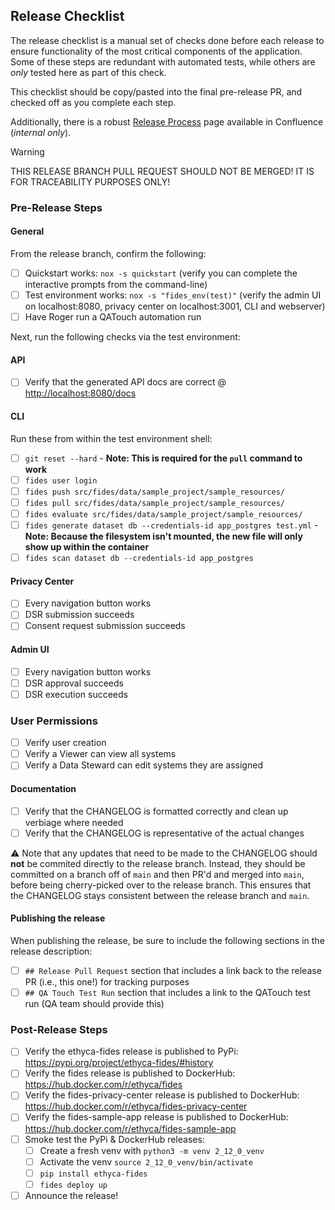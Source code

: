 ## Release Checklist

The release checklist is a manual set of checks done before each release to ensure functionality of the most critical components of the application. Some of these steps are redundant with automated tests, while others are _only_ tested here as part of this check.

This checklist should be copy/pasted into the final pre-release PR, and checked off as you complete each step.

Additionally, there is a robust [Release Process](https://ethyca.atlassian.net/wiki/spaces/EN/pages/2545483802/Release+Process+Fides) page available in Confluence (_internal only_).


> [!WARNING]
> THIS RELEASE BRANCH PULL REQUEST SHOULD NOT BE MERGED! IT IS FOR TRACEABILITY PURPOSES ONLY!

### Pre-Release Steps

#### General

From the release branch, confirm the following:

* [ ] Quickstart works: `nox -s quickstart` (verify you can complete the interactive prompts from the command-line)
* [ ] Test environment works: `nox -s "fides_env(test)"` (verify the admin UI on localhost:8080, privacy center on localhost:3001, CLI and webserver)
* [ ] Have Roger run a QATouch automation run

Next, run the following checks via the test environment:

#### API

* [ ] Verify that the generated API docs are correct @ <http://localhost:8080/docs>

#### CLI

Run these from within the test environment shell:

* [ ] `git reset --hard` - **Note: This is required for the `pull` command to work**
* [ ] `fides user login`
* [ ] `fides push src/fides/data/sample_project/sample_resources/`
* [ ] `fides pull src/fides/data/sample_project/sample_resources/`
* [ ] `fides evaluate src/fides/data/sample_project/sample_resources/`
* [ ] `fides generate dataset db --credentials-id app_postgres test.yml` - **Note: Because the filesystem isn't mounted, the new file will only show up within the container**
* [ ] `fides scan dataset db --credentials-id app_postgres`

#### Privacy Center

* [ ] Every navigation button works
* [ ] DSR submission succeeds
* [ ] Consent request submission succeeds

#### Admin UI

* [ ] Every navigation button works
* [ ] DSR approval succeeds
* [ ] DSR execution succeeds

### User Permissions

- [ ] Verify user creation
- [ ] Verify a Viewer can view all systems
- [ ] Verify a Data Steward can edit systems they are assigned

#### Documentation

* [ ] Verify that the CHANGELOG is formatted correctly and clean up verbiage where needed
* [ ] Verify that the CHANGELOG is representative of the actual changes

:warning: Note that any updates that need to be made to the CHANGELOG should **not** be commited directly to the release branch.
Instead, they should be committed on a branch off of `main` and then PR'd and merged into `main`, before being cherry-picked
over to the release branch. This ensures that the CHANGELOG stays consistent between the release branch and `main`.

#### Publishing the release

When publishing the release, be sure to include the following sections in the release description:

* [ ] `## Release Pull Request` section that includes a link back to the release PR (i.e., this one!) for tracking purposes
* [ ] `## QA Touch Test Run` section that includes a link to the QATouch test run (QA team should provide this)

### Post-Release Steps

* [ ] Verify the ethyca-fides release is published to PyPi: <https://pypi.org/project/ethyca-fides/#history>
* [ ] Verify the fides release is published to DockerHub: <https://hub.docker.com/r/ethyca/fides>
* [ ] Verify the fides-privacy-center release is published to DockerHub: <https://hub.docker.com/r/ethyca/fides-privacy-center>
* [ ] Verify the fides-sample-app release is published to DockerHub: <https://hub.docker.com/r/ethyca/fides-sample-app>
* [ ] Smoke test the PyPi & DockerHub releases:
    * [ ] Create a fresh venv with `python3 -m venv 2_12_0_venv`
    * [ ] Activate the venv `source 2_12_0_venv/bin/activate`
    * [ ] `pip install ethyca-fides`
    * [ ] `fides deploy up`
* [ ] Announce the release!
